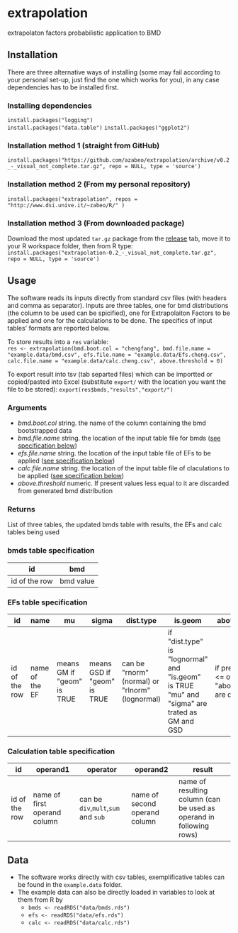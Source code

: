 # extrapolation
extrapolaton factors probabilistic application to BMD

## Installation

There are three alternative ways of installing (some may fail according to your personal set-up, just find the one which works for you), in any case dependencies has to be installed first.

### Installing dependencies

`install.packages("logging")`  
`install.packages("data.table")`
`install.packages("ggplot2")`

### Installation method 1 (straight from GitHub)
`install.packages("https://github.com/azabeo/extrapolation/archive/v0.2_-_visual_not_complete.tar.gz", repo = NULL, type = 'source')`

### Installation method 2 (From my personal repository)
`install.packages("extrapolation", repos = "http://www.dsi.unive.it/~zabeo/R/" )`

### Installation method 3 (From downloaded package)
Download the most updated `tar.gz` package from the [release](https://github.com/azabeo/extrapolation/releases) tab, move it to your R workspace folder, then from R type:  
`install.packages("extrapolation-0.2_-_visual_not_complete.tar.gz", repo = NULL, type = 'source')`

## Usage

The software reads its inputs directly from standard csv files (with headers and comma as separator). Inputs are three tables, one for bmd distributions (the column to be used can be spicified), one for Extrapolaiton Factors to be applied and one for the calculations to be done. The specifics of input tables' formats are reported below. 

To store results into a `res` variable:  
`res <- extrapolation(bmd.boot.col = "chengfang", bmd.file.name = "example.data/bmd.csv", efs.file.name = "example.data/Efs.cheng.csv", calc.file.name = "example.data/calc.cheng.csv", above.threshold = 0)`

To export result into tsv (tab separted files) which can be importted or copied/pasted into Excel (substitute `export/` with the location you want the file to be stored):
`export(res$bmds,"results","export/")`

### Arguments

* *bmd.boot.col* string. the name of the column containing the bmd bootstrapped data
* *bmd.file.name*	string. the location of the input table file for bmds ([see specification below](#bmds))
* *efs.file.name*	string. the location of the input table file of EFs to be applied ([see specification below](#efs))
* *calc.file.name*	string. the location of the input table file of claculations to be applied ([see specification below](#calc))
* *above.threshold*	numeric. If present values less equal to it are discarded from generated bmd distribution

### Returns

List of three tables, the updated bmds table with results, the EFs and calc tables being used

### <a name="bmds"></a> bmds table specification

| id            | bmd       |
|---------------|-----------|
| id of the row | bmd value |

### <a name="efs"></a>EFs table specification

| id            | name           | mu                         | sigma                       | dist.type                                     | is.geom                                                                                       | above.threshold                                              |
|---------------|----------------|----------------------------|-----------------------------|-----------------------------------------------|-----------------------------------------------------------------------------------------------|--------------------------------------------------------------|
| id of the row | name of the EF | means GM if "geom" is TRUE | means GSD if "geom" is TRUE | can be "rnorm"(normal) or "rlnorm"(lognormal) | if "dist.type" is "lognormal" and "is.geom" is TRUE "mu" and "sigma" are trated as GM and GSD | if present, values <= of the "above.threshold" are discarded |

### <a name="calc"></a>Calculation table specification

| id            | operand1                     | operator                            | operand2                      | result                                                              |
|---------------|------------------------------|-------------------------------------|-------------------------------|---------------------------------------------------------------------|
| id of the row | name of first operand column | can be `div`,`mult`,`sum` and `sub` | name of second operand column | name of resulting column (can be used as operand in following rows) |

## Data

* The software works directly with csv tables, exemplificative tables can be found in the `example.data` folder.
* The example data can also be directly loaded in variables to look at them from R by
    * `bmds <- readRDS("data/bmds.rds")` 
    * `efs <- readRDS("data/efs.rds")`
    * `calc <- readRDS("data/calc.rds")`
